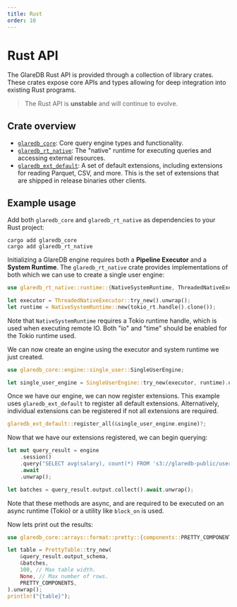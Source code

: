 ```yaml
---
title: Rust
order: 10
---
```


# Rust API

The GlareDB Rust API is provided through a collection of library crates. These
crates expose core APIs and types allowing for deep integration into existing
Rust programs.

> The Rust API is **unstable** and will continue to evolve.

## Crate overview

- [`glaredb_core`](https://crates.io/crates/glaredb_core): Core query engine
  types and functionality.
- [`glaredb_rt_native`](https://crates.io/crates/glaredb_rt_native): The
  "native" runtime for executing queries and accessing external resources.
- [`glaredb_ext_default`](https://crates.io/crates/glaredb_ext_default): A set
  of default extensions, including extensions for reading Parquet, CSV, and
  more. This is the set of extensions that are shipped in release binaries other
  clients.

## Example usage

Add both `glaredb_core` and `glaredb_rt_native` as dependencies to your Rust
project:

```shell
cargo add glaredb_core
cargo add glaredb_rt_native
```

Initializing a GlareDB engine requires both a **Pipeline Executor** and a
**System Runtime**. The `glaredb_rt_native` crate provides implementations of
both which we can use to create a single user engine:

```rust
use glaredb_rt_native::runtime::{NativeSystemRuntime, ThreadedNativeExecutor};

let executor = ThreadedNativeExecutor::try_new().unwrap();
let runtime = NativeSystemRuntime::new(tokio_rt.handle().clone());
```

Note that `NativeSystemRuntime` requires a Tokio runtime handle, which is used
when executing remote IO. Both "io" and "time" should be enabled for the Tokio
runtime used.

We can now create an engine using the executor and system runtime we just
created.

```rust
use glaredb_core::engine::single_user::SingleUserEngine;

let single_user_engine = SingleUserEngine::try_new(executor, runtime).unwrap();
```

Once we have our engine, we can now register extensions. This example uses
`glaredb_ext_default` to register all default extensions. Alternatively,
individual extensions can be registered if not all extensions are required.

```rust
glaredb_ext_default::register_all(&single_user_engine.engine)?;
```

Now that we have our extensions registered, we can begin querying:

```rust
let mut query_result = engine
    .session()
    .query("SELECT avg(salary), count(*) FROM 's3://glaredb-public/userdata0.parquet")
    .await
    .unwrap();

let batches = query_result.output.collect().await.unwrap();
```

Note that these methods are async, and are required to be executed on an async
runtime (Tokio) or a utility like `block_on` is used.

Now lets print out the results:

```rust
use glaredb_core::arrays::format::pretty::{components::PRETTY_COMPONENTS, table::PrettyTable};

let table = PrettyTable::try_new(
    &query_result.output_schema,
    &batches,
    100, // Max table width.
    None, // Max number of rows.
    PRETTY_COMPONENTS,
).unwrap();
println!("{table}");
```
